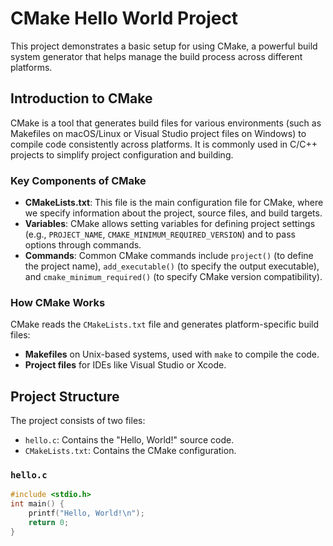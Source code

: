 # CMake Hello World Project

This project demonstrates a basic setup for using CMake, a powerful build system generator that helps manage the build process across different platforms.

## Introduction to CMake

CMake is a tool that generates build files for various environments (such as Makefiles on macOS/Linux or Visual Studio project files on Windows) to compile code consistently across platforms. It is commonly used in C/C++ projects to simplify project configuration and building.

### Key Components of CMake

- **CMakeLists.txt**: This file is the main configuration file for CMake, where we specify information about the project, source files, and build targets.
- **Variables**: CMake allows setting variables for defining project settings (e.g., `PROJECT_NAME`, `CMAKE_MINIMUM_REQUIRED_VERSION`) and to pass options through commands.
- **Commands**: Common CMake commands include `project()` (to define the project name), `add_executable()` (to specify the output executable), and `cmake_minimum_required()` (to specify CMake version compatibility).

### How CMake Works

CMake reads the `CMakeLists.txt` file and generates platform-specific build files:
- **Makefiles** on Unix-based systems, used with `make` to compile the code.
- **Project files** for IDEs like Visual Studio or Xcode.

## Project Structure

The project consists of two files:

- `hello.c`: Contains the "Hello, World!" source code.
- `CMakeLists.txt`: Contains the CMake configuration.

### `hello.c`

```c
#include <stdio.h>
int main() {
    printf("Hello, World!\n");
    return 0;
}